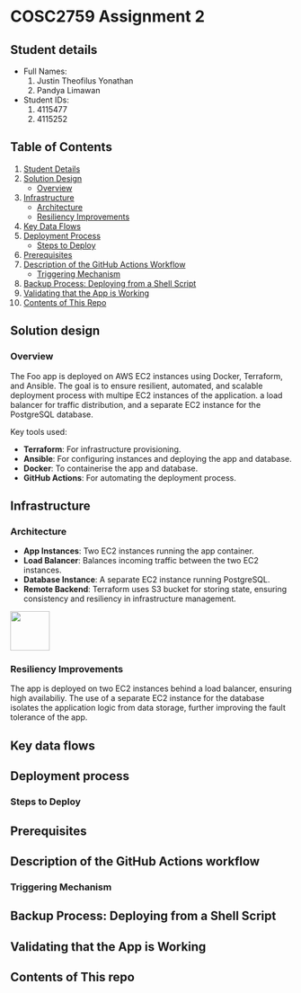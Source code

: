# COSC2759 Assignment 2

## Student details

- Full Names: 
    1. Justin Theofilus Yonathan 
    2. Pandya Limawan
- Student IDs: 
    1. 4115477 
    2. 4115252

## Table of Contents

1. [Student Details](#student-details)
2. [Solution Design](#solution-design)
   - [Overview](#overview)
3. [Infrastructure](#infrastructure)
   - [Architecture](#architecture)
   - [Resiliency Improvements](#resiliency-improvements)
4. [Key Data Flows](#key-data-flows)
5. [Deployment Process](#deployment-process)
   - [Steps to Deploy](#steps-to-deploy)
6. [Prerequisites](#prerequisites)
7. [Description of the GitHub Actions Workflow](#description-of-the-github-actions-workflow)
   - [Triggering Mechanism](#triggering-mechanism)
8. [Backup Process: Deploying from a Shell Script](#backup-process-deploying-from-a-shell-script)
9. [Validating that the App is Working](#validating-that-the-app-is-working)
10. [Contents of This Repo](#contents-of-this-repo)


## Solution design

### Overview

The Foo app is deployed on AWS EC2 instances using Docker, Terraform, and Ansible. The goal is to ensure resilient, automated, and scalable deployment process with multipe EC2 instances of the application. a load balancer for traffic distribution, and a separate EC2 instance for the PostgreSQL database.

Key tools used:
- **Terraform**: For infrastructure provisioning.
- **Ansible**: For configuring instances and deploying the app and database.
- **Docker**: To containerise the app and database.
- **GitHub Actions**: For automating the deployment process.
  
## Infrastructure

### Architecture

- **App Instances**: Two EC2 instances running the app container.
- **Load Balancer**: Balances incoming traffic between the two EC2 instances.
- **Database Instance**: A separate EC2 instance running PostgreSQL.
- **Remote Backend**: Terraform uses S3 bucket for storing state, ensuring consistency and resiliency in infrastructure management.

<img src="/img/architecture-diagram.jpeg" style="height: 70px;"/>

### Resiliency Improvements

The app is deployed on two EC2 instances behind a load balancer, ensuring high availabiliy. The use of a separate EC2 instance for the database isolates the application logic from data storage, further improving the fault tolerance of the app.

## Key data flows

## Deployment process

### Steps to Deploy

## Prerequisites

## Description of the GitHub Actions workflow

### Triggering Mechanism

## Backup Process: Deploying from a Shell Script

## Validating that the App is Working

## Contents of This repo


